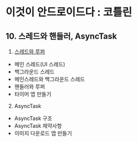 # 이것이 안드로이드다 : 코틀린

## 10. 스레드와 핸들러, AsyncTask

1. [스레드와 루퍼](docs/10.스레드와핸들러/스레드와루퍼/README.md)

- 메인 스레드(UI 스레드)
- 백그라운드 스레드
- 메인스레드와 백그라운드 스레드
- 핸들러와 루퍼
- 타이머 앱 만들기

2. AsyncTask

- AsyncTask 구조
- AsyncTask 제약사항
- 이미지 다운로드 앱 만들기

